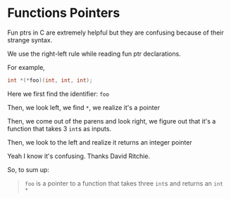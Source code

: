 # Functions Pointers
Fun ptrs in C are extremely helpful but they are confusing because of their strange syntax.
 
 We use the right-left rule while reading fun ptr declarations. 

 For example, 
 ```c
 int *(*foo)(int, int, int);
 ```
 Here we first find the identifier: `foo`
 
 Then, we look left, we find `*`, we realize it's a pointer
 
 Then, we come out of the parens and look right, we figure out that it's a function that takes 3 `int`s as inputs. 

 Then, we look to the left and realize it returns an integer pointer

 Yeah I know it's confusing. Thanks David Ritchie. 

 So, to sum up: 
 
 > `foo` is a pointer to a function that takes three `int`s and returns an `int *`
